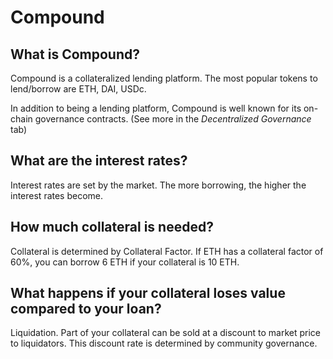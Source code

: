 # Compound

## What is Compound?

Compound is a collateralized lending platform. The most popular tokens to lend/borrow are ETH, DAI, USDc.

In addition to being a lending platform, Compound is well known for its on-chain governance contracts. \(See more in the _Decentralized Governance_ tab\)

## What are the interest rates?

Interest rates are set by the market. The more borrowing, the higher the interest rates become. 

## How much collateral is needed?

Collateral is determined by Collateral Factor. If ETH has a collateral factor of 60%, you can borrow 6 ETH if your collateral is 10 ETH. 

## What happens if your collateral loses value compared to your loan?

Liquidation. Part of your collateral can be sold at a discount to market price to liquidators. This discount rate is determined by community governance. 

